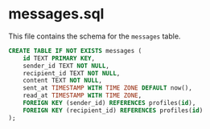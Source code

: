 # messages.sql

This file contains the schema for the `messages` table.

```sql
CREATE TABLE IF NOT EXISTS messages (
    id TEXT PRIMARY KEY,
    sender_id TEXT NOT NULL,
    recipient_id TEXT NOT NULL,
    content TEXT NOT NULL,
    sent_at TIMESTAMP WITH TIME ZONE DEFAULT now(),
    read_at TIMESTAMP WITH TIME ZONE,
    FOREIGN KEY (sender_id) REFERENCES profiles(id),
    FOREIGN KEY (recipient_id) REFERENCES profiles(id)
);
```

